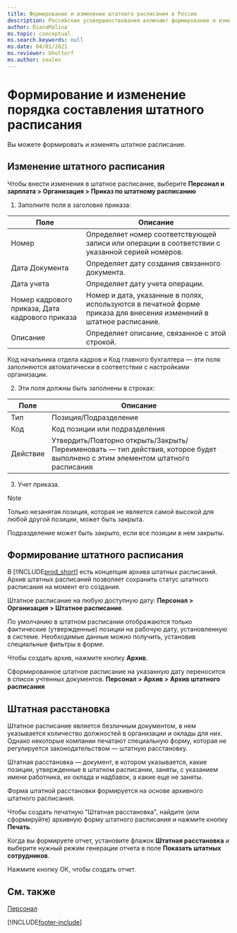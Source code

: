 ```yaml
---
title: Формирование и изменение штатного расписания в России
description: Российские усовершенствования включают формирование и изменение штатного расписания.
author: DianaMalina
ms.topic: conceptual
ms.search.keywords: null
ms.date: 04/01/2021
ms.reviewer: bholtorf
ms.author: soalex
---
```

# <a name="forming-and-changing-the-staff-list-order"></a>Формирование и изменение порядка составления штатного расписания

Вы можете формировать и изменять штатное расписание.

## <a name="changing-of-staff-list"></a>Изменение штатного расписания

Чтобы внести изменения в штатное расписание, выберите **Персонал и зарплата > Организация > Приказ по штатному расписанию**

1. Заполните поля в заголовке приказа:

| Поле                       | Описание                                                  |
| --------------------------- | ------------------------------------------------------------ |
| Номер                         | Определяет номер соответствующей записи или операции в соответствии с указанной серией номеров. |
| Дата Документа               | Определяет дату создания связанного документа.    |
| Дата учета                | Определяет дату учета операции.                          |
| Номер кадрового приказа, Дата кадрового приказа | Номер и дата, указанные в полях, используются в печатной форме приказа для внесения изменений в штатное расписание. |
| Описание                 | Определяет описание, связанное с этой строкой.         |

Код начальника отдела кадров и Код главного бухгалтера — эти поля заполняются автоматически в соответствии с настройками организации.

2. Эти поля должны быть заполнены в строках:

| Поле  | Описание                                                  |
| ------ | ------------------------------------------------------------ |
| Тип   | Позиция/Подразделение                                           |
| Код   | Код позиции или подразделения                                |
| Действие | Утвердить/Повторно открыть/Закрыть/Переименовать — тип действия, которое будет выполнено с этим элементом штатного расписания |

3. Учет приказа.

> [!NOTE]
> Только незанятая позиция, которая не является самой высокой для любой другой позиции, может быть закрыта.
>
> Подразделение может быть закрыто, если все позиции в нем закрыты.

## <a name="forming-of-staff-list"></a>Формирование штатного расписания

В [!INCLUDE[prod_short](../../includes/prod_short.md)] есть концепция архива штатных расписаний. Архив штатных расписаний позволяет сохранить статус штатного расписания на момент его создания.

Штатное расписание на любую доступную дату: **Персонал > Организация > Штатное расписание**.

По умолчанию в штатном расписании отображаются только фактические (утвержденные) позиции на рабочую дату, установленную в системе. Необходимые данные можно получить, установив специальные фильтры в форме.

Чтобы создать архив, нажмите кнопку **Архив**.

Сформированное штатное расписание на указанную дату переносится в список учтенных документов. **Персонал > Архив > Архив штатного расписания**

## <a name="staff-arrangement"></a>Штатная расстановка

Штатное расписание является безличным документом, в нем указывается количество должностей в организации и оклады для них. Однако некоторые компании печатают специальную форму, которая не регулируется законодательством — штатную расстановку.

Штатная расстановка — документ, в котором указывается, какие позиции, утвержденные в штатном расписании, заняты, с указанием имени работника, их оклада и надбавок, а какие еще не заняты.

Форма штатной расстановки формируется на основе архивного штатного расписания.

Чтобы создать печатную "Штатная расстановка", найдите (или сформируйте) архивную форму штатного расписания и нажмите кнопку **Печать**.

Когда вы формируете отчет, установите флажок **Штатная расстановка** и выберите нужный режим генерации отчета в поле **Показать штатных сотрудников**.

Нажмите кнопку ОК, чтобы создать отчет.

## <a name="see-also"></a>См. также

[Персонал](Human-Resources.md)  


[!INCLUDE[footer-include](../../includes/footer-banner.md)]
